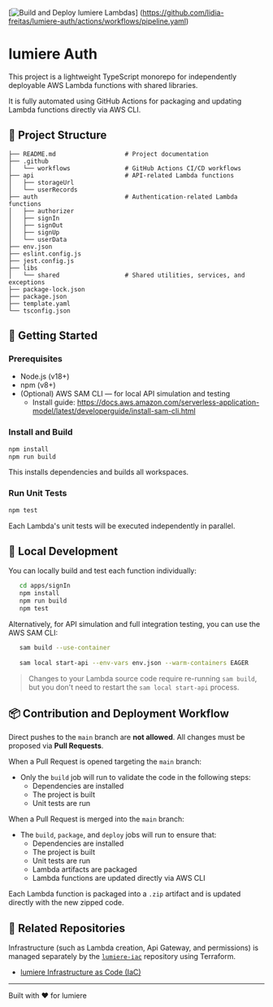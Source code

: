 [![Build and Deploy lumiere Lambdas](https://github.com/lumiere-fiap-soat-hackaton/fiap-lumiere-auth-lambda/actions/workflows/pipeline.yaml/badge.svg)]
(https://github.com/lidia-freitas/lumiere-auth/actions/workflows/pipeline.yaml)

# lumiere Auth

This project is a lightweight TypeScript monorepo for independently deployable AWS Lambda functions with shared
libraries.

It is fully automated using GitHub Actions for packaging and updating Lambda functions directly via AWS CLI.

## 📁 Project Structure

```.
├── README.md                   # Project documentation
├── .github
│   └── workflows               # GitHub Actions CI/CD workflows
├── api                         # API-related Lambda functions
│   ├── storageUrl              
│   └── userRecords             
├── auth                        # Authentication-related Lambda functions
│   ├── authorizer              
│   ├── signIn                  
│   ├── signOut                  
│   ├── signUp                  
│   └── userData                
├── env.json                    
├── eslint.config.js            
├── jest.config.js              
├── libs
│   └── shared                  # Shared utilities, services, and exceptions
├── package-lock.json           
├── package.json                
├── template.yaml               
└── tsconfig.json               
```

## 🚀 Getting Started

### Prerequisites

- Node.js (v18+)
- npm (v8+)
- (Optional) AWS SAM CLI — for local API simulation and testing
    - Install guide: https://docs.aws.amazon.com/serverless-application-model/latest/developerguide/install-sam-cli.html

### Install and Build

```bash
npm install
npm run build
```

This installs dependencies and builds all workspaces.

### Run Unit Tests

```bash
npm test
```

Each Lambda's unit tests will be executed independently in parallel.

## 🧪 Local Development

You can locally build and test each function individually:

```bash
   cd apps/signIn
   npm install
   npm run build
   npm test
```

Alternatively, for API simulation and full integration testing, you can use the AWS SAM CLI:

```bash
   sam build --use-container
   
   sam local start-api --env-vars env.json --warm-containers EAGER
```

> Changes to your Lambda source code require re-running `sam build`, but you don't need to restart the
`sam local start-api` process.

## 📦 Contribution and Deployment Workflow

Direct pushes to the `main` branch are **not allowed**. All changes must be proposed via **Pull Requests**.

When a Pull Request is opened targeting the `main` branch:

- Only the `build` job will run to validate the code in the following steps:
    - Dependencies are installed
    - The project is built
    - Unit tests are run

When a Pull Request is merged into the `main` branch:

- The `build`, `package`, and `deploy` jobs will run to ensure that:
    - Dependencies are installed
    - The project is built
    - Unit tests are run
    - Lambda artifacts are packaged
    - Lambda functions are updated directly via AWS CLI

Each Lambda function is packaged into a `.zip` artifact and is updated directly with the new zipped code.

## 🔗 Related Repositories

Infrastructure (such as Lambda creation, Api Gateway, and permissions) is managed separately by the [
`lumiere-iac`](https://github.com/lidia-freitas/lumiere-iac) repository using Terraform.

- [lumiere Infrastructure as Code (IaC)](https://github.com/lidia-freitas/lumiere-iac)

---

Built with ❤️ for lumiere

